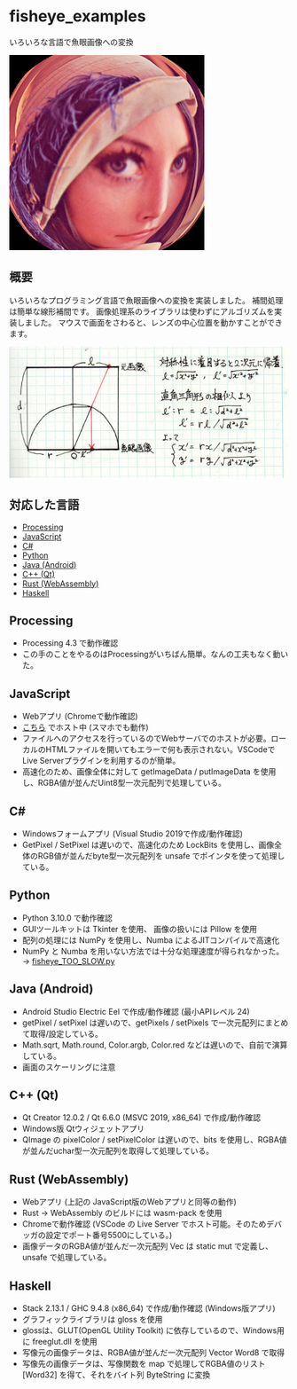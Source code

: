 # fisheye_examples
いろいろな言語で魚眼画像への変換

<img src="./fig1.png" width="352">

## 概要
いろいろなプログラミング言語で魚眼画像への変換を実装しました。
補間処理は簡単な線形補間です。
画像処理系のライブラリは使わずにアルゴリズムを実装しました。
マウスで画面をさわると、レンズの中心位置を動かすことができます。

![図](./fig2.jpg)

## 対応した言語
- [Processing](./fisheye_processing)
- [JavaScript](./fisheye_js)
- [C#](./fisheye_cs)
- [Python](./fisheye_python/)
- [Java (Android)](./fisheye_android/)
- [C++ (Qt)](./fisheye_qt/)
- [Rust (WebAssembly)](./fisheye_rust/)
- [Haskell](./fisheye-haskell/)

## Processing
- Processing 4.3 で動作確認
- この手のことをやるのはProcessingがいちばん簡単。なんの工夫もなく動いた。

## JavaScript
- Webアプリ (Chromeで動作確認)
- [こちら](https://licheng.sakura.ne.jp/hatena15/fisheye_js/) でホスト中 (スマホでも動作)
- ファイルへのアクセスを行っているのでWebサーバでのホストが必要。ローカルのHTMLファイルを開いてもエラーで何も表示されない。VSCodeでLive Serverプラグインを利用するのが簡単。
- 高速化のため、画像全体に対して getImageData / putImageData を使用し、RGBA値が並んだUint8型一次元配列で処理している。

## C#
- Windowsフォームアプリ (Visual Studio 2019で作成/動作確認)
- GetPixel / SetPixel は遅いので、高速化のため LockBits を使用し、画像全体のRGB値が並んだbyte型一次元配列を unsafe でポインタを使って処理している。

## Python
- Python 3.10.0 で動作確認
- GUIツールキットは Tkinter を使用、 画像の扱いには Pillow を使用
- 配列の処理には NumPy を使用し、Numba によるJITコンパイルで高速化
- NumPy と Numba を用いない方法では十分な処理速度が得られなかった。→ [fisheye_TOO_SLOW.py](./fisheye_python/fisheye_TOO_SLOW.py)

## Java (Android)
- Android Studio Electric Eel で作成/動作確認 (最小APIレベル 24)
- getPixel / setPixel は遅いので、getPixels / setPixels で一次元配列にまとめて取得/設定している。
- Math.sqrt, Math.round, Color.argb, Color.red などは遅いので、自前で演算している。
- 画面のスケーリングに注意

## C++ (Qt)
- Qt Creator 12.0.2 / Qt 6.6.0 (MSVC 2019, x86_64) で作成/動作確認
- Windows版 Qtウィジェットアプリ
- QImage の pixelColor / setPixelColor は遅いので、bits を使用し、RGBA値が並んだuchar型一次元配列を取得して処理している。

## Rust (WebAssembly)
- Webアプリ (上記の JavaScript版のWebアプリと同等の動作)
- Rust → WebAssembly のビルドには wasm-pack を使用
- Chromeで動作確認 (VSCode の Live Server でホスト可能。そのためデバッガの設定でポート番号5500にしている。)
- 画像データのRGBA値が並んだ一次元配列 Vec<u8> は static mut で定義し、unsafe で処理している。

## Haskell
- Stack 2.13.1 / GHC 9.4.8 (x86_64) で作成/動作確認 (Windows版アプリ)
- グラフィックライブラリは gloss を使用
- glossは、GLUT(OpenGL Utility Toolkit) に依存しているので、Windows用に freeglut.dll を使用
- 写像元の画像データは、RGBA値が並んだ一次元配列 Vector Word8 で取得
- 写像先の画像データは、写像関数を map で処理してRGBA値のリスト \[Word32\] を得て、それをバイト列 ByteString に変換
